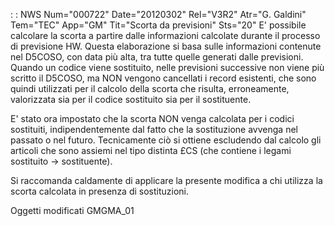  :  : NWS Num="000722" Date="20120302" Rel="V3R2" Atr="G. Galdini" Tem="TEC" App="GM" Tit="Scorta da previsioni" Sts="20"
E' possibile calcolare la scorta a partire dalle informazioni calcolate durante il processo di previsione HW.
Questa elaborazione si basa sulle informazioni contenute nel D5COSO, con data più alta, tra tutte quelle generati dalle previsioni.
Quando un codice viene sostituito, nelle previsioni successive non viene più scritto il D5COSO, ma
NON vengono cancellati i record esistenti, che sono quindi utilizzati per il calcolo della scorta che risulta, erroneamente, valorizzata sia per il codice sostituito sia per il sostituente.

E' stato ora impostato che la scorta NON venga calcolata per i codici sostituiti, indipendentemente
dal fatto che la sostituzione avvenga nel passato o nel futuro.
Tecnicamente ciò si ottiene escludendo dal calcolo gli articoli che sono assiemi nel tipo distinta
£CS (che contiene i legami sostituito -> sostituente).

Si raccomanda caldamente di applicare la presente modifica a chi utilizza la scorta calcolata in presenza di sostituzioni.

Oggetti modificati
GMGMA_01
